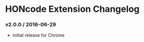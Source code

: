 HONcode Extension Changelog
===========================

### v2.0.0 / 2016-06-29
- Initial release for Chrome
